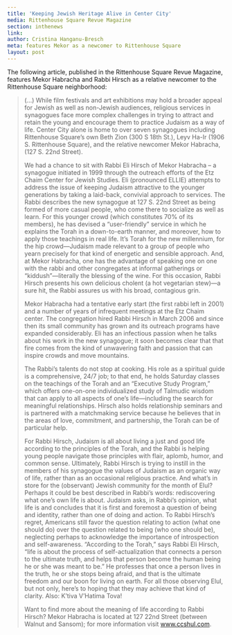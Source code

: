 ```yaml
---
title: 'Keeping Jewish Heritage Alive in Center City'
media: Rittenhouse Square Revue Magazine
section: inthenews
link:
author: Cristina Hanganu-Bresch
meta: features Mekor as a newcomer to Rittenhouse Square
layout: post
---
```


The following article, published in the Rittenhouse Square Revue Magazine, features Mekor Habracha and Rabbi Hirsch as a relative newcomer to the Rittenhouse Square neighborhood:

>(...) While film festivals and art exhibitions may hold a broader appeal for Jewish as well as non-Jewish audiences, religious services in synagogues face more complex challenges in trying to attract and retain the young and encourage them to practice Judaism as a way of life. Center City alone is home to over seven synagogues including Rittenhouse Square’s own Beth Zion (300 S 18th St.), Leyv Ha-Ir (1906 S. Rittenhouse Square), and the relative newcomer Mekor Habracha, (127 S. 22nd Street).
>
>We had a chance to sit with Rabbi Eli Hirsch of Mekor Habracha – a synagogue initiated in 1999 through the outreach efforts of the Etz Chaim Center for Jewish Studies. Eli (pronounced ELLIE) attempts to address the issue of keeping Judaism attractive to the younger generations by taking a laid-back, convivial approach to services. The Rabbi describes the new synagogue at 127 S. 22nd Street as being formed of more casual people, who come there to socialize as well as learn. For this younger crowd (which constitutes 70% of its members), he has devised a “user-friendly” service in which he explains the Torah in a down-to-earth manner, and moreover, how to apply those teachings in real life. It’s Torah for the new millennium, for the hip crowd—Judaism made relevant to a group of people who yearn precisely for that kind of energetic and sensible approach. And, at Mekor Habracha, one has the advantage of speaking one on one with the rabbi and other congregates at informal gatherings or “kiddush”—literally the blessing of the wine. For this occasion, Rabbi Hirsch presents his own delicious cholent (a hot vegetarian stew)—a sure hit, the Rabbi assures us with his broad, contagious grin.
>
>Mekor Habracha had a tentative early start (the first rabbi left in 2001) and a number of years of infrequent meetings at the Etz Chaim center. The congregation hired Rabbi Hirsch in March 2006 and since then its small community has grown and its outreach programs have expanded considerably. Eli has an infectious passion when he talks about his work in the new synagogue; it soon becomes clear that that fire comes from the kind of unwavering faith and passion that can inspire crowds and move mountains.
>
>The Rabbi’s talents do not stop at cooking. His role as a spiritual guide is a comprehensive, 24/7 job; to that end, he holds Saturday classes on the teachings of the Torah and an “Executive Study Program,” which offers one-on-one individualized study of Talmudic wisdom that can apply to all aspects of one’s life—including the search for meaningful relationships. Hirsch also holds relationship seminars and is partnered with a matchmaking service because he believes that in the areas of love, commitment, and partnership, the Torah can be of particular help.
>
>For Rabbi Hirsch, Judaism is all about living a just and good life according to the principles of the Torah, and the Rabbi is helping young people navigate those principles with flair, aplomb, humor, and common sense. Ultimately, Rabbi Hirsch is trying to instill in the members of his synagogue the values of Judaism as an organic way of life, rather than as an occasional religious practice. And what’s in store for the (observant) Jewish community for the month of Elul? Perhaps it could be best described in Rabbi’s words: rediscovering what one’s own life is about. Judaism asks, in Rabbi’s opinion, what life is and concludes that it is first and foremost a question of being and identity, rather than one of doing and action. To Rabbi Hirsch’s regret, Americans still favor the question relating to action (what one should do) over the question related to being (who one should be), neglecting perhaps to acknowledge the importance of introspection and self-awareness. “According to the Torah,” says Rabbi Eli Hirsch, “life is about the process of self-actualization that connects a person to the ultimate truth, and helps that person become the human being he or she was meant to be.” He professes that once a person lives in the truth, he or she stops being afraid, and that is the ultimate freedom and our boon for living on earth. For all those observing Elul, but not only, here’s to hoping that they may achieve that kind of clarity. Also: K’tiva V’Hatima Tova!
>
>Want to find more about the meaning of life according to Rabbi Hirsch? Mekor Habracha is located at 127 22nd Street (between Walnut and Sansom); for more information visit www.ccshul.com.